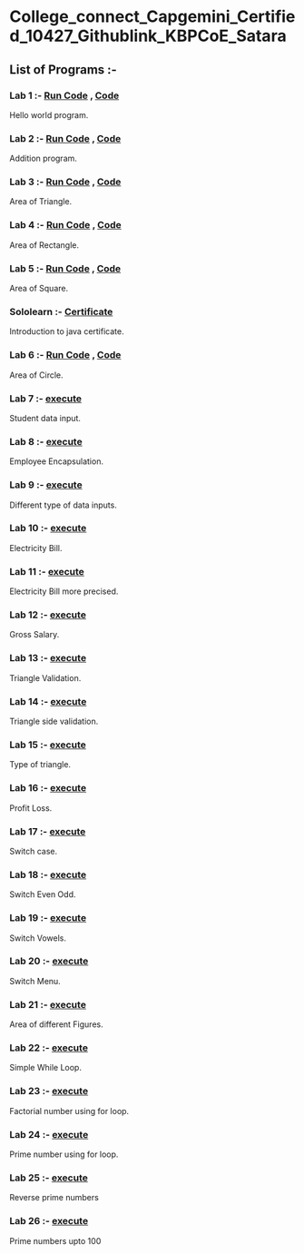 # College_connect_Capgemini_Certified_10427_Githublink_KBPCoE_Satara
## List of Programs :-

### Lab 1 :- [Run Code](https://github1s.com/anuragpatki/College_connect_Capgemini_Certified_10427_Githublink_KBPCoE_Satara/blob/main/Programs/Lab%201%20-%20Hello%20world) , [Code](https://github.com/anuragpatki/College_connect_Capgemini_Certified_10427_Githublink_KBPCoE_Satara/blob/main/Programs/Lab%201%20-%20Hello%20world)
  Hello world program.

### Lab 2 :- [Run Code](https://github1s.com/anuragpatki/College_connect_Capgemini_Certified_10427_Githublink_KBPCoE_Satara/blob/main/Programs/Lab%202%20-%20addition) , [Code](https://github.com/anuragpatki/College_connect_Capgemini_Certified_10427_Githublink_KBPCoE_Satara/blob/main/Programs/Lab%202%20-%20addition)
  Addition program.

### Lab 3 :- [Run Code](https://github1s.com/anuragpatki/College_connect_Capgemini_Certified_10427_Githublink_KBPCoE_Satara/blob/main/Programs/Lab%203%20-%20Area%20of%20Triangle) , [Code](https://github.com/anuragpatki/College_connect_Capgemini_Certified_10427_Githublink_KBPCoE_Satara/blob/main/Programs/Lab%203%20-%20Area%20of%20Triangle)
  Area of Triangle.

### Lab 4 :- [Run Code](https://github1s.com/anuragpatki/College_connect_Capgemini_Certified_10427_Githublink_KBPCoE_Satara/blob/main/Programs/Lab%204%20-%20Area%20of%20Rectangle) , [Code](https://github.com/anuragpatki/College_connect_Capgemini_Certified_10427_Githublink_KBPCoE_Satara/blob/main/Programs/Lab%204%20-%20Area%20of%20Rectangle)
  Area of Rectangle.

### Lab 5 :- [Run Code](https://github1s.com/anuragpatki/College_connect_Capgemini_Certified_10427_Githublink_KBPCoE_Satara/blob/main/Programs/Lab%205%20-%20Area%20of%20Square) , [Code](https://github.com/anuragpatki/College_connect_Capgemini_Certified_10427_Githublink_KBPCoE_Satara/blob/main/Programs/Lab%205%20-%20Area%20of%20Square)
  Area of Square.

### Sololearn :- [Certificate](https://github.com/anuragpatki/College_connect_Capgemini_Certified_10427_Githublink_KBPCoE_Satara/blob/main/Certifications/dc263738-a472-4020-b110-c69e184bdc1e.png)
  Introduction to java certificate.
  
### Lab 6 :- [Run Code](https://github.com/anuragpatki/College_connect_Capgemini_Certified_10427_Githublink_KBPCoE_Satara/blob/main/Programs/Lab%206%20-%20Area%20of%20Circle) , [Code](https://github.com/anuragpatki/College_connect_Capgemini_Certified_10427_Githublink_KBPCoE_Satara/blob/main/Programs/Lab%206%20-%20Area%20of%20Circle)
  Area of Circle.

### Lab 7 :- [execute](https://github.com/anuragpatki/College_connect_Capgemini_Certified_10427_Githublink_KBPCoE_Satara/blob/main/Programs/Lab%207%20-%20Student%20data%20input)
  Student data input.

### Lab 8 :- [execute](https://github.com/anuragpatki/College_connect_Capgemini_Certified_10427_Githublink_KBPCoE_Satara/blob/main/Programs/Lab%208%20-%20Employee%20Encapsulation)
  Employee Encapsulation.

### Lab 9 :- [execute](https://github.com/anuragpatki/College_connect_Capgemini_Certified_10427_Githublink_KBPCoE_Satara/blob/main/Programs/Lab%209%20-%20Different%20type%20of%20data%20inputs)
  Different type of data inputs.

### Lab 10 :- [execute](https://github.com/anuragpatki/College_connect_Capgemini_Certified_10427_Githublink_KBPCoE_Satara/blob/main/Programs/Lab%2010%20-%20Electricity%20bill)
  Electricity Bill.

### Lab 11 :- [execute](https://github.com/anuragpatki/College_connect_Capgemini_Certified_10427_Githublink_KBPCoE_Satara/blob/main/Programs/Lab%2011%20-%20Electricity%20bill%20more%20precised)
  Electricity Bill more precised.

### Lab 12 :- [execute](https://github.com/anuragpatki/College_connect_Capgemini_Certified_10427_Githublink_KBPCoE_Satara/blob/main/Programs/Lab%2012%20-%20Gross%20Salary)
  Gross Salary.

### Lab 13 :- [execute](https://github.com/anuragpatki/College_connect_Capgemini_Certified_10427_Githublink_KBPCoE_Satara/blob/main/Programs/Lab%2013%20-%20Triangle%20validation)
  Triangle Validation.
  
### Lab 14 :- [execute](https://github.com/anuragpatki/College_connect_Capgemini_Certified_10427_Githublink_KBPCoE_Satara/blob/main/Programs/Lab%2014%20-%20Triangle%20sides%20validation)
  Triangle side validation.

### Lab 15 :- [execute](https://github.com/anuragpatki/College_connect_Capgemini_Certified_10427_Githublink_KBPCoE_Satara/blob/main/Programs/Lab%2015%20-%20Triangle%20type)
  Type of triangle.

### Lab 16 :- [execute](https://github.com/anuragpatki/College_connect_Capgemini_Certified_10427_Githublink_KBPCoE_Satara/blob/main/Programs/Lab%2016%20-%20Profit%20Loss)
  Profit Loss.

### Lab 17 :- [execute](https://github.com/anuragpatki/College_connect_Capgemini_Certified_10427_Githublink_KBPCoE_Satara/blob/main/Programs/Lab%2017%20-%20Switch%20case)
  Switch case.

### Lab 18 :- [execute](https://github.com/anuragpatki/College_connect_Capgemini_Certified_10427_Githublink_KBPCoE_Satara/blob/main/Programs/Lab%2018%20-%20Switch%20Even%20Odd)
  Switch Even Odd. 

### Lab 19 :- [execute](https://github.com/anuragpatki/College_connect_Capgemini_Certified_10427_Githublink_KBPCoE_Satara/blob/main/Programs/Lab%2019%20-%20Switch%20vowels)
  Switch Vowels.

### Lab 20 :- [execute](https://github.com/anuragpatki/College_connect_Capgemini_Certified_10427_Githublink_KBPCoE_Satara/blob/main/Programs/Lab%2020%20-%20Switch%20menu)
  Switch Menu.

### Lab 21 :- [execute](https://github.com/anuragpatki/College_connect_Capgemini_Certified_10427_Githublink_KBPCoE_Satara/blob/main/Programs/Lab%2021%20-%20Area%20of%20figures)
  Area of different Figures.

### Lab 22 :- [execute](https://github.com/anuragpatki/College_connect_Capgemini_Certified_10427_Githublink_KBPCoE_Satara/blob/main/Programs/Lab%2022%20-%20Simple%20while%20Loop)
  Simple While Loop.

### Lab 23 :- [execute](https://github.com/anuragpatki/College_connect_Capgemini_Certified_10427_Githublink_KBPCoE_Satara/blob/main/Programs/Lab%2023%20-%20Factorial%20number%20using%20For%20loop)
  Factorial number using for loop.

### Lab 24 :- [execute](https://github.com/anuragpatki/College_connect_Capgemini_Certified_10427_Githublink_KBPCoE_Satara/blob/main/Programs/Lab%2024%20-%20Prime%20number%20using%20for%20loop)
  Prime number using for loop.

### Lab 25 :- [execute](https://github.com/anuragpatki/College_connect_Capgemini_Certified_10427_Githublink_KBPCoE_Satara/blob/main/Programs/Lab%2025%20-%20Reverse%20prime%20numbers)
  Reverse prime numbers

### Lab 26 :- [execute](https://github.com/anuragpatki/College_connect_Capgemini_Certified_10427_Githublink_KBPCoE_Satara/blob/main/Programs/Lab%2026%20-%20Prime%20numbers%20upto%20100)
  Prime numbers upto 100
